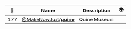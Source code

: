 |:star2: | Name | Description | 🌍|
|---|---|---|---|
|177|[@MakeNowJust](https://github.com/MakeNowJust)/[**quine**](https://github.com/MakeNowJust/quine)|Quine Museum||

